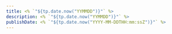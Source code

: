 ```yaml
---
title: <% `"${tp.date.now("YYMMDD")}"` %>
description: <% `"${tp.date.now("YYMMDD")}"` %>
publishDate: <% `"${tp.date.now("YYYY-MM-DDTHH:mm:ssZ")}"` %>
---
```


